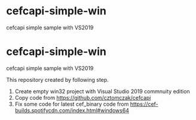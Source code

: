 # cefcapi-simple-win
cefcapi simple sample with VS2019

# cefcapi-simple-win
cefcapi simple sample with VS2019

This repository created by following step.

1. Create empty win32 project with Visual Studio 2019 commnuity edition
2. Copy code from https://github.com/cztomczak/cefcapi
3. Fix some code for latest cef_binary code from https://cef-builds.spotifycdn.com/index.html#windows64

